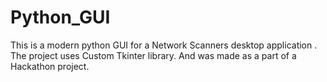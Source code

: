 # Python_GUI
This is a modern python GUI for a Network Scanners desktop application . The project uses Custom Tkinter library. And was made as a part of a Hackathon project.  
